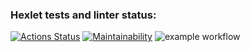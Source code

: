 ### Hexlet tests and linter status:
[![Actions Status](https://github.com/Xisp93/python-project-lvl1/workflows/hexlet-check/badge.svg)](https://github.com/Xisp93/python-project-lvl1/actions)
[![Maintainability](https://api.codeclimate.com/v1/badges/a99a88d28ad37a79dbf6/maintainability)](https://codeclimate.com/github/codeclimate/codeclimate/maintainability)
![example workflow](https://github.com/github/Xisp93/python-project-lvl1/workflows/make.yml/badge.svg)
